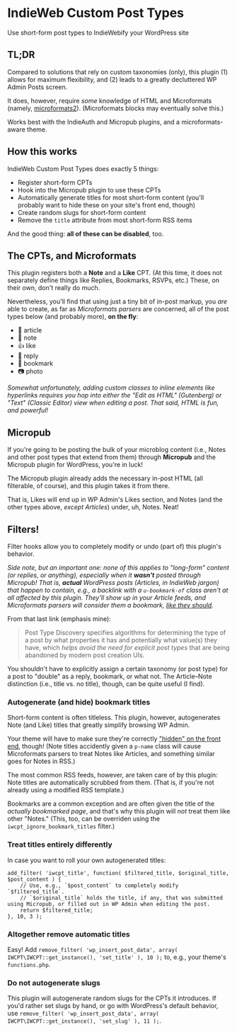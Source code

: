 # IndieWeb Custom Post Types
Use short-form post types to IndieWebify your WordPress site

## TL;DR
Compared to solutions that rely on custom taxonomies (only), this plugin (1) allows for maximum flexibility, and (2) leads to a greatly decluttered WP Admin Posts screen.

It does, however, require _some_ knowledge of HTML and Microformats (namely, [microformats2](http://microformats.org/wiki/h-entry)). (Microformats blocks may eventually solve this.)

Works best with the IndieAuth and Micropub plugins, and a microformats-aware theme.

## How this works
IndieWeb Custom Post Types does exactly 5 things:
- Register short-form CPTs
- Hook into the Micropub plugin to use these CPTs
- Automatically generate titles for most short-form content (you'll probably want to hide these on your site's front end, though)
- Create random slugs for short-form content
- Remove the `title` attribute from most short-form RSS items

And the good thing: **all of these can be disabled**, too.

## The CPTs, and Microformats
This plugin registers both a **Note** and a **Like** CPT. (At this time, it does not separately define things like Replies, Bookmarks, RSVPs, etc.) These, on their own, don't really do much.

Nevertheless, you'll find that using just a tiny bit of in-post markup, you _are_ able to create, as far as _Microformats parsers_ are concerned, all of the post types below (and probably more), **on the fly**:
- 📄 article
- 📔 note
- 👍 like
- 💬 reply
- 🔖 bookmark
- 📷 photo

_Somewhat unfortunately, adding custom classes to inline elements like hyperlinks requires you hop into either the "Edit as HTML" (Gutenberg) or "Text" (Classic Editor) view when editing a post. That said, HTML is fun, and powerful!_

## Micropub
If you're going to be posting the bulk of your microblog content (i.e., Notes and other post types that extend from them) through **Micropub** and the Micropub plugin for WordPress, you're in luck!

The Micropub plugin already adds the necessary in-post HTML (all filterable, of course), and this plugin takes it from there.

That is, Likes will end up in WP Admin's Likes section, and Notes (and the other types above, _except Articles_) under, uh, Notes. Neat!

## Filters!
Filter hooks allow you to completely modify or undo (part of) this plugin's behavior.

_Side note, but an important one: none of this applies to "long-form" content (or replies, or anything), especially when it **wasn't** posted through Micropub! That is, **actual** WordPress posts (Articles, in IndieWeb jargon) that happen to contain, e.g., a backlink with a `u-bookmark-of` class aren't at all affected by this plugin. They'll show up in your Article feeds, and Microformats parsers will consider them a bookmark, [like they should](https://www.w3.org/TR/post-type-discovery/)._

From that last link (emphasis mine):
> Post Type Discovery specifies algorithms for determining the type of a post by what properties it has and potentially what value(s) they have, which _helps avoid the need for explicit post types_ that are being abandoned by modern post creation UIs.

You shouldn't have to explicitly assign a certain taxonomy (or post type) for a post to "double" as a reply, bookmark, or what not. The Article–Note distinction (i.e., title vs. no title), though, can be quite useful (I find).

### Autogenerate (and hide) bookmark titles
Short-form content is often titleless. This plugin, however, autogenerates Note (and Like) titles that greatly simplify browsing WP Admin.

Your theme will have to make sure they're correctly ["hidden" on the front end](http://microformats.org/wiki/h-entry#p-name_of_a_note), though! (Note titles accidently given a `p-name` class will cause Microformats parsers to treat Notes like Articles, and something similar goes for Notes in RSS.)

The most common RSS feeds, however, are taken care of by this plugin: Note titles are automatically scrubbed from them. (That is, if you're not already using a modified RSS template.)

Bookmarks are a common exception and are often given the title of the _actually bookmarked page_, and that's why this plugin will _not_ treat them like other "Notes." (This, too, can be overriden using the `iwcpt_ignore_bookmark_titles` filter.)

### Treat titles entirely differently
In case you want to roll your own autogenerated titles:
```
add_filter( 'iwcpt_title', function( $filtered_title, $original_title, $post_content ) {
    // Use, e.g., `$post_content` to completely modify `$filtered_title`.
    // `$original_title` holds the title, if any, that was submitted using Micropub, or filled out in WP Admin when editing the post.
    return $filtered_title;
}, 10, 3 );
```

### Altogether remove automatic titles
Easy! Add `remove_filter( 'wp_insert_post_data', array( IWCPT\IWCPT::get_instance(), 'set_title' ), 10 );` to, e.g., your theme's `functions.php`.

### Do not autogenerate slugs
This plugin will autogenerate random slugs for the CPTs it introduces. If you'd rather set slugs by hand, or go with WordPress's default behavior, use `remove_filter( 'wp_insert_post_data', array( IWCPT\IWCPT::get_instance(), 'set_slug' ), 11 );`.
